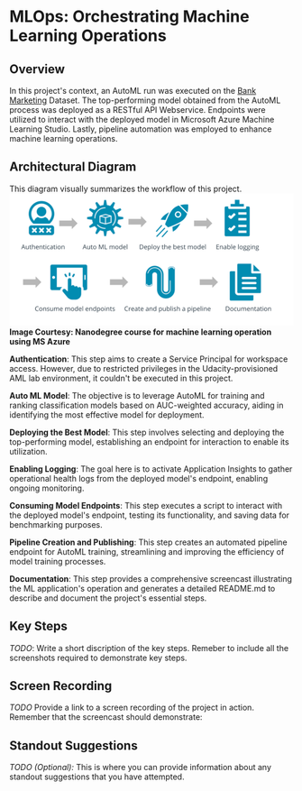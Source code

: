 # MLOps: Orchestrating Machine Learning Operations
## Overview
In this project's context, an AutoML run was executed on the [Bank Marketing](https://automlsamplenotebookdata.blob.core.windows.net/automl-sample-notebook-data/bankmarketing_train.csv) Dataset. The top-performing model obtained from the AutoML process was deployed as a RESTful API Webservice. Endpoints were utilized to interact with the deployed model in Microsoft Azure Machine Learning Studio. Lastly, pipeline automation was employed to enhance machine learning operations. 

## Architectural Diagram
This diagram visually summarizes the workflow of this project.
![Image Alt Text](Artifacts/workflow.PNG)
**Image Courtesy: Nanodegree course for machine learning operation using MS Azure**

**Authentication**: This step aims to create a Service Principal for workspace access. However, due to restricted privileges in the Udacity-provisioned AML lab environment, it couldn't be executed in this project.

**Auto ML Model**: The objective is to leverage AutoML for training and ranking classification models based on AUC-weighted accuracy, aiding in identifying the most effective model for deployment.

**Deploying the Best Model**: This step involves selecting and deploying the top-performing model, establishing an endpoint for interaction to enable its utilization.

**Enabling Logging**: The goal here is to activate Application Insights to gather operational health logs from the deployed model's endpoint, enabling ongoing monitoring.

**Consuming Model Endpoints**: This step executes a script to interact with the deployed model's endpoint, testing its functionality, and saving data for benchmarking purposes.

**Pipeline Creation and Publishing**: This step creates an automated pipeline endpoint for AutoML training, streamlining and improving the efficiency of model training processes.

**Documentation**: This step provides a comprehensive screencast illustrating the ML application's operation and generates a detailed README.md to describe and document the project's essential steps.


## Key Steps

*TODO*: Write a short discription of the key steps. Remeber to include all the screenshots required to demonstrate key steps. 

## Screen Recording
*TODO* Provide a link to a screen recording of the project in action. Remember that the screencast should demonstrate:

## Standout Suggestions
*TODO (Optional):* This is where you can provide information about any standout suggestions that you have attempted.

